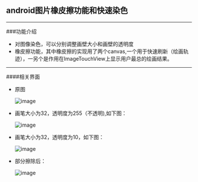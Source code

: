 ## android图片橡皮擦功能和快速染色
****
###功能介绍
* 对图像染色，可以分别调整画壁大小和画壁的透明度
* 橡皮擦功能，其中橡皮擦的实现用了两个canvas,一个用于快速刷新（绘画轨迹），一另个是作用在ImageTouchView上显示用户最总的绘画结果。
****
####相关界面
* 原图

	![image](https://github.com/zhouguangfu09/EraseImg/blob/master/1.png)
	
* 画笔大小为32，透明度为255（不透明),如下图：

	![image](https://github.com/zhouguangfu09/EraseImg/blob/master/2.png)
	
* 画笔大小为32，透明度为10，如下图：

	![image](https://github.com/zhouguangfu09/EraseImg/blob/master/3.png)
	
* 部分擦除后：

	![image](https://github.com/zhouguangfu09/EraseImg/blob/master/4.png)
